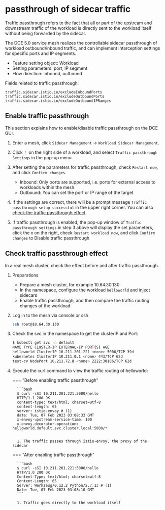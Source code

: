 # passthrough of sidecar traffic

Traffic passthrough refers to the fact that all or part of the upstream and downstream traffic of the workload is directly sent to the workload itself without being forwarded by the sidecar.

The DCE 5.0 service mesh realizes the controllable sidecar passthrough of workload outbound/inbound traffic, and can implement interception settings for specific ports and IP segments.

- Feature setting object: Workload
- Setting parameters: port, IP segment
- Flow direction: inbound, outbound

Fields related to traffic passthrough:

```none
traffic.sidecar.istio.io/excludeInboundPorts
traffic.sidecar.istio.io/excludeOutboundPorts
traffic.sidecar.istio.io/excludeOutboundIPRanges
```

## Enable traffic passthrough

This section explains how to enable/disable traffic passthrough on the DCE GUI.

1. Enter a mesh, click `Sidecar Management` -> `Workload Sidecar Management`.

    

1. Click `⋮` on the right side of a workload, and select `Traffic passthrough Settings` in the pop-up menu.

    

1. After setting the parameters for traffic passthrough, check `Restart now`, and click `Confirm changes`.

     

     - Inbound: Only ports are supported, i.e. ports for external access to workloads within the mesh
     - Outbound: You can set the port or IP range of the target

1. If the settings are correct, there will be a prompt message `Traffic passthrough setup successful` in the upper right corner. You can also [check the traffic passthrough effect](#check-traffic-passthrough-effect).

     

1. If traffic passthrough is enabled, the pop-up window of `Traffic passthrough settings` in step 3 above will display the set parameters, click the x on the right, check `Restart workload now`, and click `Confirm changes` to Disable traffic passthrough.

     

## Check traffic passthrough effect

In a real mesh cluster, check the effect before and after traffic passthrough.

1. Preparations

     - Prepare a mesh cluster, for example 10.64.30.130
     - In the namespace, configure the workload `helloworld` and inject sidecars
     - Enable traffic passthrough, and then compare the traffic routing changes of the workload

     

1. Log in to the mesh via console or ssh.

     ```bash
     ssh root@10.64.30.130
     ```

1. Check the svc in the namespace to get the clusterIP and Port:

     ```bash
     $ kubectl get svc -n default
     NAME TYPE CLUSTER-IP EXTERNAL-IP PORT(S) AGE
     helloworld ClusterIP 10.211.201.221 <none> 5000/TCP 39d
     kubernetes ClusterIP 10.211.0.1 <none> 443/TCP 62d
     test-cv NodePort 10.211.72.8 <none> 2222:30186/TCP 62d
     ```

1. Execute the curl command to view the traffic routing of helloworld:

     === "Before enabling traffic passthrough"

         ```bash
         $ curl -sSI 10.211.201.221:5000/hello
         HTTP/1.1 200 OK
         content-type: text/html; charset=utf-8
         content-length: 65
         server: istio-envoy # (1)
         date: Tue, 07 Feb 2023 03:08:33 GMT
         x-envoy-upstream-service-time: 100
         x-envoy-decorator-operation: helloworld.default.svc.cluster.local:5000/*
         ```

         1. The traffic passes through istio-envoy, the proxy of the sidecar

     === "After enabling traffic passthrough"

         ```bash
         $ curl -sSI 10.211.201.221:5000/hello
         HTTP/1.0 200 OK
         Content-Type: text/html; charset=utf-8
         Content-Length: 65
         Server: Werkzeug/0.12.2 Python/2.7.13 # (1)
         Date: Tue, 07 Feb 2023 03:08:10 GMT
         ```

         1. Traffic goes directly to the workload itself
